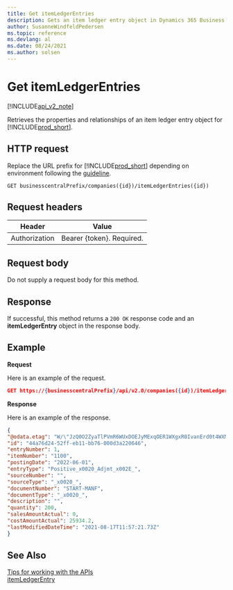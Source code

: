```yaml
---
title: Get itemLedgerEntries
description: Gets an item ledger entry object in Dynamics 365 Business Central.
author: SusanneWindfeldPedersen
ms.topic: reference
ms.devlang: al
ms.date: 08/24/2021
ms.author: solsen
---
```


<!-- NOTE: This article is an auto-generated stub from the metadata file. -->
<!-- The sections marked with an EDIT_IS_REQUIRED require manual editing. -->
# Get itemLedgerEntries

[!INCLUDE[api_v2_note](../../../includes/api_v2_note.md)]

Retrieves the properties and relationships of an item ledger entry object for [!INCLUDE[prod_short](../../../includes/prod_short.md)].

## HTTP request

Replace the URL prefix for [!INCLUDE[prod_short](../../../includes/prod_short.md)] depending on environment following the [guideline](../../v2.0/endpoints-apis-for-dynamics.md).

```
GET businesscentralPrefix/companies({id})/itemLedgerEntries({id})
```
## Request headers

|Header|Value|
|------|-----|
|Authorization  |Bearer {token}. Required. |

## Request body

Do not supply a request body for this method.

## Response

If successful, this method returns a ```200 OK``` response code and an **itemLedgerEntry** object in the response body.

## Example

**Request**

Here is an example of the request.

```json
GET https://{businesscentralPrefix}/api/v2.0/companies({id})/itemLedgerEntries({id})
```

**Response**

Here is an example of the response.

```json
{
"@odata.etag": "W/\"JzQ0O2ZyaTlPVmR6WUxDOEJyMExqOER1WXgxR0IvanErd0t4WXM0ckpzY20xSkU9MTswMDsn\"",
"id": "44a76d24-52ff-eb11-bb76-000d3a220646",
"entryNumber": 1,
"itemNumber": "1100",
"postingDate": "2022-06-01",
"entryType": "Positive_x0020_Adjmt_x002E_",
"sourceNumber": "",
"sourceType": "_x0020_",
"documentNumber": "START-MANF",
"documentType": "_x0020_",
"description": "",
"quantity": 200,
"salesAmountActual": 0,
"costAmountActual": 25934.2,
"lastModifiedDateTime": "2021-08-17T11:57:21.73Z"
}
```
<!-- END>EDIT_IS_REQUIRED -->
## See Also

[Tips for working with the APIs](/dynamics365/business-central/dev-itpro/developer/devenv-connect-apps-tips)  
[itemLedgerEntry](../resources/dynamics_itemLedgerEntry.md)  
